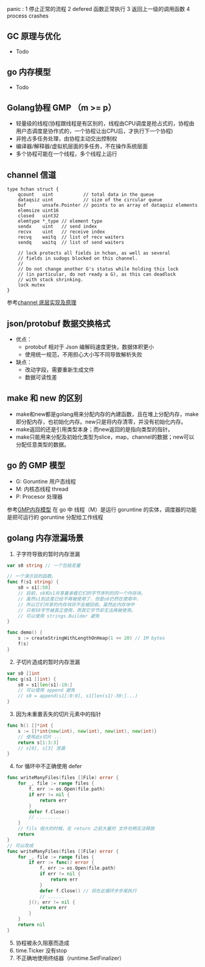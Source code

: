 panic :
1 停止正常的流程
2 defered 函数正常执行
3 返回上一级的调用函数
4 process crashes

## GC 原理与优化
- Todo

## go 内存模型
- Todo

## Golang协程 GMP （m >= p）
- 轻量级的线程(​ 协程跟线程是有区别的，线程由CPU调度是抢占式的，协程由用户态调度是协作式的，一个协程让出CPU后，才执行下一个协程)
- 非抢占多任务处理，由协程主动交出控制权
- 编译器/解释器/虚拟机层面的多任务，不在操作系统层面
- 多个协程可能在一个线程，多个线程上运行

## channel 信道
```
type hchan struct {
	qcount   uint           // total data in the queue
	dataqsiz uint           // size of the circular queue
	buf      unsafe.Pointer // points to an array of dataqsiz elements
	elemsize uint16
	closed   uint32
	elemtype *_type // element type
	sendx    uint   // send index
	recvx    uint   // receive index
	recvq    waitq  // list of recv waiters
	sendq    waitq  // list of send waiters

	// lock protects all fields in hchan, as well as several
	// fields in sudogs blocked on this channel.
	//
	// Do not change another G's status while holding this lock
	// (in particular, do not ready a G), as this can deadlock
	// with stack shrinking.
	lock mutex
}
```
参考[channel 底层实现及原理](https://gocn.vip/topics/9305)

## json/protobuf 数据交换格式
- 优点：
    - protobuf 相对于 Json 编解码速度更快，数据体积更小
    - 使用统一规范，不用担心大小写不同导致解析失败
- 缺点：
    - 改动字段，需要重新生成文件
    - 数据可读性差

## make 和 new 的区别
- make和new都是golang用来分配内存的內建函数，且在堆上分配内存，make 即分配内存，也初始化内存。new只是将内存清零，并没有初始化内存。
- make返回的还是引用类型本身；而new返回的是指向类型的指针。
- make只能用来分配及初始化类型为slice，map，channel的数据；new可以分配任意类型的数据。

## go 的 GMP 模型
- G: Goruntine 用户态线程
- M: 内核态线程 thread
- P: Procesor 处理器

参考[GMP内存模型](https://www.jianshu.com/p/fa696563c38a)
在 go 中 线程（M）是运行 goruntine 的实体，调度器的功能是把可运行的 goruntine 分配给工作线程

## golang 内存泄漏场景
1. 子字符导致的暂时内存泄漏
```go
var s0 string // 一个包级变量

// 一个演示目的函数。
func f(s1 string) {
	s0 = s1[:50]
	// 目前，s0和s1共享着承载它们的字节序列的同一个内存块。
	// 虽然s1到这里已经不再被使用了，但是s0仍然在使用中，
	// 所以它们共享的内存块将不会被回收。虽然此内存块中
	// 只有50字节被真正使用，而其它字节却无法再被使用。
	// 可以使用 strings.Builder 避免
}

func demo() {
	s := createStringWithLengthOnHeap(1 << 20) // 1M bytes
	f(s)
}
```
2. 子切片造成的暂时内存泄漏
```go
var s0 []int
func g(s1 []int) {
	s0 = s1[len(s1)-10:]
	// 可以使用 append 避免
	// s0 = append(s1[:0:0], s1[len(s1)-30:]...)
}
```
3. 因为未重置丢失的切片元素中的指针
```go
func h() []*int {
	s := []*int{new(int), new(int), new(int), new(int)}
	// 使用此s切片 ...
	return s[1:3:3]
	// s[0], s[3] 泄漏
}
```
4. for 循环中不正确使用 defer
```go
func writeManyFiles(files []File) error {
	for _, file := range files {
		f, err := os.Open(file.path)
		if err != nil {
			return err
		}
		defer f.Close()
		// .........
	}
	// fils 很大的时候，在 return 之前大量的 文件句柄无法释放
	return 
}
// 可以改成
func writeManyFiles(files []File) error {
	for _, file := range files {
		if err := func() error {
			f, err := os.Open(file.path)
			if err != nil {
				return err
			}
			defer f.Close() // 将在此循环步步尾执行
			// ......
		}(); err != nil {
			return err
		}
	}
	return nil
}
```
5. 协程被永久阻塞而造成
6. time.Ticker 没有stop
7. 不正确地使用终结器（runtime.SetFinalizer）